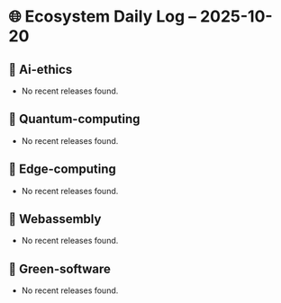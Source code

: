 # 🌐 Ecosystem Daily Log – 2025-10-20

## 🔹 Ai-ethics
- No recent releases found.

## 🔹 Quantum-computing
- No recent releases found.

## 🔹 Edge-computing
- No recent releases found.

## 🔹 Webassembly
- No recent releases found.

## 🔹 Green-software
- No recent releases found.